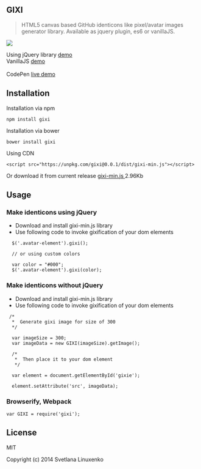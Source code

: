 ## GIXI

> HTML5 canvas based GitHub identicons like pixel/avatar images generator library. Available as jquery plugin, es6 or vanillaJS.<br />

<img src="https://raw.githubusercontent.com/linuxenko/gixi/master/examples/screenshot.png" align=center />

<br />

Using jQuery library [demo](http://www.linuxenko.pro/showcase/gixi/jquery-example.html) <br />
VanillaJS [demo](http://www.linuxenko.pro/showcase/gixi/no-jquery-example.html) <br /> <br />
CodePen [live demo](http://codepen.io/linuxenko/pen/oxvroK) <br />


## Installation

Installation via npm

```
npm install gixi
```

Installation via bower
```
bower install gixi
```

Using CDN

```
<script src="https://unpkg.com/gixi@0.0.1/dist/gixi-min.js"></script>
```

Or download it from current release [gixi-min.js ](https://github.com/linuxenko/gixi/releases/download/v0.0.1/gixi-min.js) 2.96Kb

## Usage

### Make identicons using jQuery

  * Download and install gixi-min.js library <br />
  * Use following code to invoke gixification of your dom elements

```
  $('.avatar-element').gixi();

  // or using custom colors

  var color = "#000";
  $('.avatar-element').gixi(color);
```


### Make identicons without jQuery


  * Download and install gixi-min.js library <br />
  * Use following code to invoke gixification of your dom elements

```
 /*
  *  Generate gixi image for size of 300
  */

  var imageSize = 300;
  var imageData = new GIXI(imageSize).getImage();

  /*
   *  Then place it to your dom element
   */

  var element = document.getElementById('gixie');

  element.setAttribute('src', imageData);

```

### Browserify, Webpack

```
var GIXI = require('gixi');

```


## License 

MIT

Copyright (c) 2014 Svetlana Linuxenko

